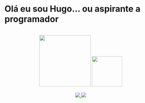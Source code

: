 
<!---
icons usados https://dev.to/envoy_/150-badges-for-github-pnk
lista de temas https://github.com/anuraghazra/github-readme-stats/blob/master/themes/README.md
>
-->


<h1> Olá eu sou Hugo... ou aspirante a programador  </h1>
</br>
<div align=center>
  <img height="170em" src="https://github-readme-stats.vercel.app/api?username=Ragbol&show_icons=true&theme=github_dark&include_all_commits=true&count_private=true"/>
  <img height="100em" src="https://github-readme-stats.vercel.app/api/top-langs/?username=Ragbol&layout=compact&langs_count=7&theme=github_dark"/>
</div>
</br>

<div align=center>
   
   <a href="https://www.facebook.com/hugo.ribeiro.3950/">
   <img  src="https://img.shields.io/badge/Facebook-1877F2?style=for-the-badge&logo=facebook&logoColor=white" />  
   </a>
   
   <a href="https://www.instagram.com/hgoribeiro/">
   <img  src="https://img.shields.io/badge/Instagram-E4405F?style=for-the-badge&logo=instagram&logoColor=white" />  
   </a>
   
</div>

##
